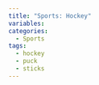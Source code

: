```yaml
---
title: "Sports: Hockey"
variables:
categories:
  - Sports
tags:
  - hockey
  - puck
  - sticks
---
```

